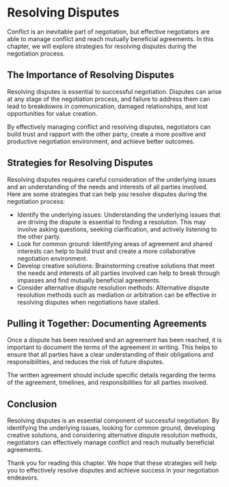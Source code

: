 Resolving Disputes
========================================================================

Conflict is an inevitable part of negotiation, but effective negotiators are able to manage conflict and reach mutually beneficial agreements. In this chapter, we will explore strategies for resolving disputes during the negotiation process.

The Importance of Resolving Disputes
------------------------------------

Resolving disputes is essential to successful negotiation. Disputes can arise at any stage of the negotiation process, and failure to address them can lead to breakdowns in communication, damaged relationships, and lost opportunities for value creation.

By effectively managing conflict and resolving disputes, negotiators can build trust and rapport with the other party, create a more positive and productive negotiation environment, and achieve better outcomes.

Strategies for Resolving Disputes
---------------------------------

Resolving disputes requires careful consideration of the underlying issues and an understanding of the needs and interests of all parties involved. Here are some strategies that can help you resolve disputes during the negotiation process:

* Identify the underlying issues: Understanding the underlying issues that are driving the dispute is essential to finding a resolution. This may involve asking questions, seeking clarification, and actively listening to the other party.
* Look for common ground: Identifying areas of agreement and shared interests can help to build trust and create a more collaborative negotiation environment.
* Develop creative solutions: Brainstorming creative solutions that meet the needs and interests of all parties involved can help to break through impasses and find mutually beneficial agreements.
* Consider alternative dispute resolution methods: Alternative dispute resolution methods such as mediation or arbitration can be effective in resolving disputes when negotiations have stalled.

Pulling it Together: Documenting Agreements
-------------------------------------------

Once a dispute has been resolved and an agreement has been reached, it is important to document the terms of the agreement in writing. This helps to ensure that all parties have a clear understanding of their obligations and responsibilities, and reduces the risk of future disputes.

The written agreement should include specific details regarding the terms of the agreement, timelines, and responsibilities for all parties involved.

Conclusion
----------

Resolving disputes is an essential component of successful negotiation. By identifying the underlying issues, looking for common ground, developing creative solutions, and considering alternative dispute resolution methods, negotiators can effectively manage conflict and reach mutually beneficial agreements.

Thank you for reading this chapter. We hope that these strategies will help you to effectively resolve disputes and achieve success in your negotiation endeavors.
